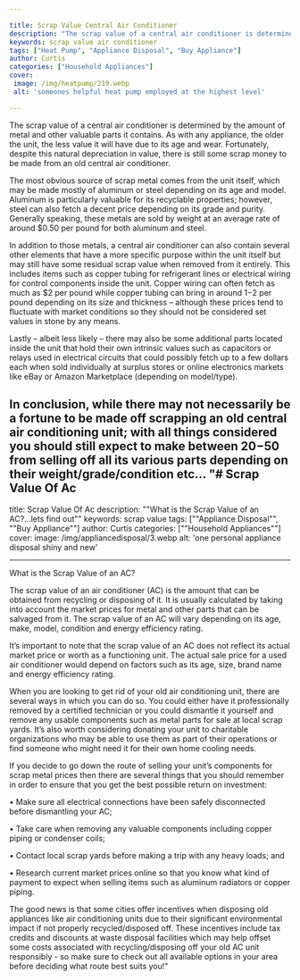 ```yaml
---

title: Scrap Value Central Air Conditioner
description: "The scrap value of a central air conditioner is determined by the amount of metal and other valuable parts it contains. As with an...you wont regret reading on"
keywords: scrap value air conditioner
tags: ["Heat Pump", "Appliance Disposal", "Buy Appliance"]
author: Curtis
categories: ["Household Appliances"]
cover: 
 image: /img/heatpump/219.webp
 alt: 'someones helpful heat pump employed at the highest level'

---
```


The scrap value of a central air conditioner is determined by the amount of metal and other valuable parts it contains. As with any appliance, the older the unit, the less value it will have due to its age and wear. Fortunately, despite this natural depreciation in value, there is still some scrap money to be made from an old central air conditioner. 

The most obvious source of scrap metal comes from the unit itself, which may be made mostly of aluminum or steel depending on its age and model. Aluminum is particularly valuable for its recyclable properties; however, steel can also fetch a decent price depending on its grade and purity. Generally speaking, these metals are sold by weight at an average rate of around $0.50 per pound for both aluminum and steel. 

In addition to those metals, a central air conditioner can also contain several other elements that have a more specific purpose within the unit itself but may still have some residual scrap value when removed from it entirely. This includes items such as copper tubing for refrigerant lines or electrical wiring for control components inside the unit. Copper wiring can often fetch as much as $2 per pound while copper tubing can bring in around $1-$2 per pound depending on its size and thickness – although these prices tend to fluctuate with market conditions so they should not be considered set values in stone by any means. 

Lastly – albeit less likely – there may also be some additional parts located inside the unit that hold their own intrinsic values such as capacitors or relays used in electrical circuits that could possibly fetch up to a few dollars each when sold individually at surplus stores or online electronics markets like eBay or Amazon Marketplace (depending on model/type). 

In conclusion, while there may not necessarily be a fortune to be made off scrapping an old central air conditioning unit; with all things considered you should still expect to make between $20-$50 from selling off all its various parts depending on their weight/grade/condition etc…
"# Scrap Value Of Ac
---

title: Scrap Value Of Ac
description: ""What is the Scrap Value of an AC?...lets find out""
keywords: scrap value
tags: [""Appliance Disposal"", ""Buy Appliance""]
author: Curtis
categories: [""Household Appliances""]
cover: 
 image: /img/appliancedisposal/3.webp
 alt: 'one personal appliance disposal shiny and new'

---

What is the Scrap Value of an AC? 

The scrap value of an air conditioner (AC) is the amount that can be obtained from recycling or disposing of it. It is usually calculated by taking into account the market prices for metal and other parts that can be salvaged from it. The scrap value of an AC will vary depending on its age, make, model, condition and energy efficiency rating. 

It’s important to note that the scrap value of an AC does not reflect its actual market price or worth as a functioning unit. The actual sale price for a used air conditioner would depend on factors such as its age, size, brand name and energy efficiency rating. 

When you are looking to get rid of your old air conditioning unit, there are several ways in which you can do so. You could either have it professionally removed by a certified technician or you could dismantle it yourself and remove any usable components such as metal parts for sale at local scrap yards. It’s also worth considering donating your unit to charitable organizations who may be able to use them as part of their operations or find someone who might need it for their own home cooling needs. 

If you decide to go down the route of selling your unit’s components for scrap metal prices then there are several things that you should remember in order to ensure that you get the best possible return on investment: 

 • Make sure all electrical connections have been safely disconnected before dismantling your AC; 

 • Take care when removing any valuable components including copper piping or condenser coils;

 • Contact local scrap yards before making a trip with any heavy loads; and

 • Research current market prices online so that you know what kind of payment to expect when selling items such as aluminum radiators or copper piping. 							 

The good news is that some cities offer incentives when disposing old appliances like air conditioning units due to their significant environmental impact if not properly recycled/disposed off. These incentives include tax credits and discounts at waste disposal facilities which may help offset some costs associated with recycling/disposing off your old AC unit responsibly - so make sure to check out all available options in your area before deciding what route best suits you!"
